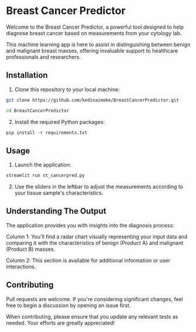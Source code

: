 # Breast Cancer Predictor

Welcome to the Breast Cancer Predictor, a powerful tool designed to help diagnose breast cancer based on measurements from your cytology lab. 

This machine learning app is here to assist in distinguishing between benign and malignant breast masses, offering invaluable support to healthcare professionals and researchers.

## Installation

1. Clone this repository to your local machine:

```bash
git clone https://github.com/kedinaimoke/BreastCancerPredictor.git

cd BreastCancerPredictor
```
2. Install the required Python packages:

```python
pip install -r requirements.txt
```

## Usage

1. Launch the application:

```python
streamlit run st_cancerpred.py
```

2. Use the sliders in the leftbar to adjust the measurements according to your tissue sample's characteristics.

## Understanding The Output

The application provides you with insights into the diagnosis process:

Column 1: You'll find a radar chart visually representing your input data and comparing it with the characteristics of benign (Product A) and malignant (Product B) masses.

Column 2: This section is available for additional information or user interactions.

## Contributing

Pull requests are welcome. If you're considering significant changes, feel free to begin a discussion by opening an issue first.

When contributing, please ensure that you update any relevant tests as needed. Your efforts are greatly appreciated!
